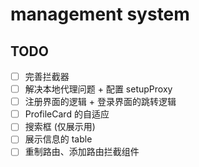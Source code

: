 # management system

## TODO

- [ ] 完善拦截器
- [ ] 解决本地代理问题 + 配置 setupProxy
- [ ] 注册界面的逻辑 + 登录界面的跳转逻辑
- [ ] ProfileCard 的自适应
- [ ] 搜索框 (仅展示用)
- [ ] 展示信息的 table
- [ ] 重制路由、添加路由拦截组件
